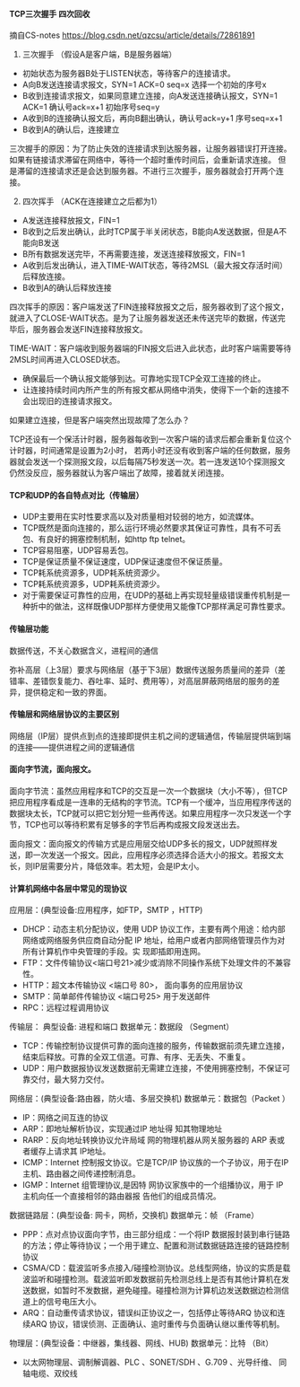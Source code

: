 #### TCP三次握手  四次回收
摘自CS-notes
https://blog.csdn.net/qzcsu/article/details/72861891

1. 三次握手 （假设A是客户端，B是服务器端）
- 初始状态为服务器B处于LISTEN状态，等待客户的连接请求。
- A向B发送连接请求报文，SYN=1 ACK=0 seq=x 选择一个初始的序号x
- B收到连接请求报文，如果同意建立连接，向A发送连接确认报文，SYN=1 ACK=1 确认号ack=x+1 初始序号seq=y
- A收到B的连接确认报文后，再向B翻出确认，确认号ack=y+1 序号seq=x+1
- B收到A的确认后，连接建立

三次握手的原因：为了防止失效的连接请求到达服务器，让服务器错误打开连接。如果有链接请求滞留在网络中，等待一个超时重传时间后，会重新请求连接。
但是滞留的连接请求还是会达到服务器。不进行三次握手，服务器就会打开两个连接。

2. 四次挥手 （ACK在连接建立之后都为1）
- A发送连接释放报文，FIN=1
- B收到之后发出确认，此时TCP属于半关闭状态，B能向A发送数据，但是A不能向B发送
- B所有数据发送完毕，不再需要连接，发送连接释放报文，FIN=1
- A收到后发出确认，进入TIME-WAIT状态，等待2MSL（最大报文存活时间）后释放连接。
- B收到A的确认后释放连接

四次挥手的原因：客户端发送了FIN连接释放报文之后，服务器收到了这个报文，就进入了CLOSE-WAIT状态。是为了让服务器发送还未传送完毕的数据，传送完毕后，服务器会发送FIN连接释放报文。

TIME-WAIT：客户端收到服务器端的FIN报文后进入此状态，此时客户端需要等待2MSL时间再进入CLOSED状态。

- 确保最后一个确认报文能够到达。可靠地实现TCP全双工连接的终止。
- 让连接持续时间内所产生的所有报文都从网络中消失，使得下一个新的连接不会出现旧的连接请求报文。

如果建立连接，但是客户端突然出现故障了怎么办？

TCP还设有一个保活计时器，服务器每收到一次客户端的请求后都会重新复位这个计时器，时间通常是设置为2小时，
若两小时还没有收到客户端的任何数据，服务器就会发送一个探测报文段，以后每隔75秒发送一次。若一连发送10个探测报文仍然没反应，服务器就认为客户端出了故障，接着就关闭连接。

#### TCP和UDP的各自特点对比（传输层）
- UDP主要用在实时性要求高以及对质量相对较弱的地方，如流媒体。
- TCP既然是面向连接的，那么运行环境必然要求其保证可靠性，具有不可丢包、有良好的拥塞控制机制，如http ftp telnet。
- TCP容易阻塞，UDP容易丢包。
- TCP是保证质量不保证速度，UDP保证速度但不保证质量。
- TCP耗系统资源多，UDP耗系统资源少。
- TCP耗系统资源多，UDP耗系统资源少。
- 对于需要保证可靠性的应用，在UDP的基础上再实现轻量级错误重传机制是一种折中的做法，这样既像UDP那样方便使用又能像TCP那样满足可靠性要求。

#### 传输层功能
数据传送，不关心数据含义，进程间的通信

弥补高层（上3层）要求与网络层（基于下3层）数据传送服务质量间的差异（差错率、差错恢复能力、吞吐率、延时、费用等），对高层屏蔽网络层的服务的差异，提供稳定和一致的界面。

#### 传输层和网络层协议的主要区别
网络层（IP层）提供点到点的连接即提供主机之间的逻辑通信，传输层提供端到端的连接——提供进程之间的逻辑通信

#### 面向字节流，面向报文。
面向字节流：虽然应用程序和TCP的交互是一次一个数据块（大小不等），但TCP把应用程序看成是一连串的无结构的字节流。TCP有一个缓冲，当应用程序传送的数据块太长，TCP就可以把它划分短一些再传送。如果应用程序一次只发送一个字节，TCP也可以等待积累有足够多的字节后再构成报文段发送出去。

面向报文：面向报文的传输方式是应用层交给UDP多长的报文，UDP就照样发送，即一次发送一个报文。因此，应用程序必须选择合适大小的报文。若报文太长，则IP层需要分片，降低效率。若太短，会是IP太小。

#### 计算机网络中各层中常见的现协议
应用层：(典型设备:应用程序，如FTP，SMTP ，HTTP) 

- DHCP：动态主机分配协议，使用 UDP 协议工作，主要有两个用途：给内部网络或网络服务供应商自动分配 IP 地址，给用户或者内部网络管理员作为对所有计算机作中央管理的手段。实 现即插即用连网。 
- FTP：文件传输协议<端口号21>减少或消除不同操作系统下处理文件的不兼容性。
- HTTP：超文本传输协议 <端口号 80>， 面向事务的应用层协议
- SMTP：简单邮件传输协议 <端口号25> 用于发送邮件
- RPC：远程过程调用协议

传输层： 典型设备:  进程和端口  数据单元：数据段 （Segment） 

- TCP：传输控制协议提供可靠的面向连接的服务，传输数据前须先建立连接，结束后释放。可靠的全双工信道。可靠、有序、无丢失、不重复。 
- UDP：用户数据报协议发送数据前无需建立连接，不使用拥塞控制，不保证可靠交付，最大努力交付。 

网络层：(典型设备:路由器，防火墙、多层交换机) 数据单元：数据包（Packet ） 

- IP：网络之间互连的协议 
- ARP：即地址解析协议，实现通过IP 地址得 知其物理地址
- RARP：反向地址转换协议允许局域 网的物理机器从网关服务器的 ARP 表或者缓存上请求其 IP地址。 
- ICMP：Internet 控制报文协议。它是TCP/IP 协议族的一个子协议，用于在IP 主机、路由器之间传递控制消息。
- IGMP：Internet 组管理协议,是因特 网协议家族中的一个组播协议，用于 IP  主机向任一个直接相邻的路由器报 告他们的组成员情况。 

数据链路层：(典型设备:  网卡，网桥，交换机)  数据单元：帧 （Frame）

- PPP：点对点协议面向字节，由三部分组成：一个将IP 数据报封装到串行链路的方法；停止等待协议；一个用于建立、配置和测试数据链路连接的链路控制协议
- CSMA/CD：载波监听多点接入/碰撞检测协议。总线型网络，协议的实质是载波监听和碰撞检测。载波监听即发数据前先检测总线上是否有其他计算机在发送数据，如暂时不发数据，避免碰撞。碰撞检测为计算机边发送数据边检测信道上的信号电压大小。
- ARQ：自动重传请求协议，错误纠正协议之一，包括停止等待ARQ 协议和连续ARQ 协议，错误侦测、正面确认、逾时重传与负面确认继以重传等机制。 

物理层：(典型设备：中继器，集线器、网线、HUB)     数据单元：比特 （Bit）

- 以太网物理层、调制解调器、PLC 、SONET/SDH 、G.709 、光导纤维、 同轴电缆、双绞线 

